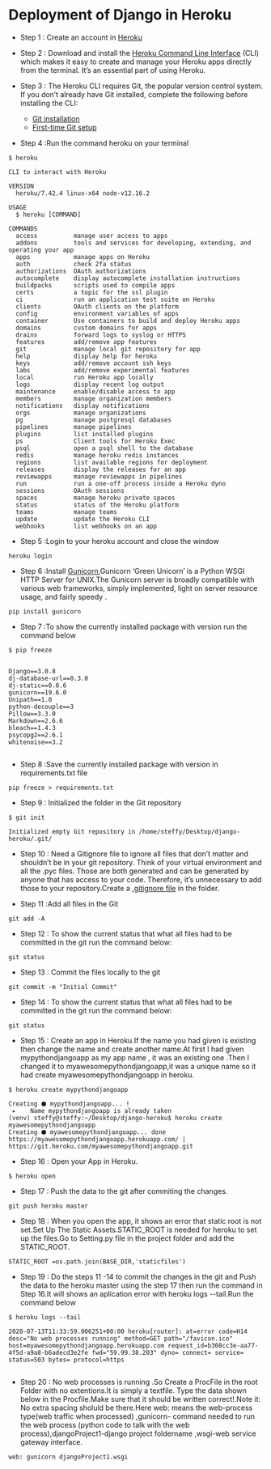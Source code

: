 # Deployment of Django in Heroku

- Step 1 : Create an account in [Heroku](https://signup.heroku.com/t/platform?c=7013A000000ib1xQAA&gclid=Cj0KCQjw3s_4BRDPARIsAJsyoLMyAQ08MU3SMAOTHD-gg_kp7ypSIAR0UEnZns2VpUWm4kkUX6AyBeEaAi8UEALw_wcB)

- Step 2 : Download and install the [Heroku Command Line Interface](https://devcenter.heroku.com/articles/heroku-cli) (CLI) which makes it easy to create and manage your Heroku apps directly from the terminal. It’s an essential part of using Heroku.

- Step 3 : The Heroku CLI requires Git, the popular version control system. If you don’t already have Git installed, complete the following before installing the CLI:

    * [Git installation](https://git-scm.com/book/en/v2/Getting-Started-Installing-Git)
    * [First-time Git setup](https://git-scm.com/book/en/v2/Getting-Started-First-Time-Git-Setup)

- Step 4 :Run the command heroku on your terminal

```
$ heroku

CLI to interact with Heroku

VERSION
  heroku/7.42.4 linux-x64 node-v12.16.2

USAGE
  $ heroku [COMMAND]

COMMANDS
  access          manage user access to apps
  addons          tools and services for developing, extending, and operating your app
  apps            manage apps on Heroku
  auth            check 2fa status
  authorizations  OAuth authorizations
  autocomplete    display autocomplete installation instructions
  buildpacks      scripts used to compile apps
  certs           a topic for the ssl plugin
  ci              run an application test suite on Heroku
  clients         OAuth clients on the platform
  config          environment variables of apps
  container       Use containers to build and deploy Heroku apps
  domains         custom domains for apps
  drains          forward logs to syslog or HTTPS
  features        add/remove app features
  git             manage local git repository for app
  help            display help for heroku
  keys            add/remove account ssh keys
  labs            add/remove experimental features
  local           run Heroku app locally
  logs            display recent log output
  maintenance     enable/disable access to app
  members         manage organization members
  notifications   display notifications
  orgs            manage organizations
  pg              manage postgresql databases
  pipelines       manage pipelines
  plugins         list installed plugins
  ps              Client tools for Heroku Exec
  psql            open a psql shell to the database
  redis           manage heroku redis instances
  regions         list available regions for deployment
  releases        display the releases for an app
  reviewapps      manage reviewapps in pipelines
  run             run a one-off process inside a Heroku dyno
  sessions        OAuth sessions
  spaces          manage heroku private spaces
  status          status of the Heroku platform
  teams           manage teams
  update          update the Heroku CLI
  webhooks        list webhooks on an app

```
- Step 5 :Login to your heroku account and close the window
```
heroku login
```
- Step 6 :Install [Gunicorn](https://pypi.org/project/gunicorn/),Gunicorn ‘Green Unicorn’ is a Python WSGI HTTP Server for UNIX.The Gunicorn server is broadly compatible with various web frameworks, simply implemented, light on server resource usage, and fairly speedy .

```
pip install gunicorn
```
- Step 7 :To show the currently installed package with version run the command below
```
$ pip freeze 


Django==3.0.8
dj-database-url==0.3.0
dj-static==0.0.6
gunicorn==19.6.0
Unipath==1.0
python-decouple==3
Pillow==3.3.0
Markdown==2.6.6
bleach==1.4.3
psycopg2==2.6.1
whitenoise==3.2


```
- Step 8 :Save the currently installed package with version in  requirements.txt file

```
pip freeze > requirements.txt

```
- Step 9 : Initialized the folder in the Git repository

```
$ git init

Initialized empty Git repository in /home/steffy/Desktop/django-heroku/.git/

```
- Step 10 : Need a Gitignore file to ignore all files that don’t matter and shouldn’t be in your git repository. Think of your virtual environment and all the .pyc files. Those are both generated and can be generated by anyone that has access to your code. Therefore, it’s unnecessary to add those to your repository.Create a [.gitignore file](https://raw.githubusercontent.com/github/gitignore/master/Python.gitignore) in the folder.

- Step 11 :Add all files in the Git 
```
git add -A

```
- Step 12 : To show the current status that what all files had to be committed in the git run the command below:
```
git status

```

- Step 13 : Commit the files locally to the git
```
git commit -m "Initial Commit"

```

- Step 14 : To show the current status that what all files had to be committed in the git run the command below:
```
git status

```

- Step 15 : Create an app in Heroku.If the name you had given is existing then change the name and create another name.At first I had given mypythondjangoapp as my app name , it was an existing one .Then I changed it to myawesomepythondjangoapp,it was a unique name so it had create myawesomepythondjangoapp in heroku.
```
$ heroku create mypythondjangoapp

Creating ⬢ mypythondjangoapp... !
 ▸    Name mypythondjangoapp is already taken
(venv) steffy@steffy:~/Desktop/django-heroku$ heroku create myawesomepythondjangoapp
Creating ⬢ myawesomepythondjangoapp... done
https://myawesomepythondjangoapp.herokuapp.com/ | https://git.heroku.com/myawesomepythondjangoapp.git

```

- Step 16 : Open your App in Heroku.
```
$ heroku open

```
- Step 17 : Push the data to the git after commiting the changes.
```
git push heroku master

```


- Step 18 : When you open the app, it shows an error that static root is not set.Set Up The Static Assets.STATIC_ROOT is needed for heroku to set up the files.Go to Setting.py file in the project folder and add the STATIC_ROOT.
```
STATIC_ROOT =os.path.join(BASE_DIR,'staticfiles')

```

- Step 19 : Do the steps 11 -14 to commit the changes in the git and Push the data to the heroku master using the step 17 then run the command in Step 16.It will shows an aplication error with heroku logs --tail.Run the command below
```
$ heroku logs --tail

2020-07-13T11:33:59.006251+00:00 heroku[router]: at=error code=H14 desc="No web processes running" method=GET path="/favicon.ico" host=myawesomepythondjangoapp.herokuapp.com request_id=b308cc3e-aa77-4f5d-a9a8-b6adecd3e2fe fwd="59.99.38.203" dyno= connect= service= status=503 bytes= protocol=https


```

- Step 20 : No web processes is running .So Create a ProcFile in the root Folder  with no extentions.It is simply a textfile. Type the data shown below in  the Procfile.Make sure that it should be written correct!.Note it: No extra spacing sholuld be there.Here web: means the web-process type(web traffic when processed)  ,gunicorn- command needed to run the web process (python code to talk with the web process),djangoProject1-django project foldername ,wsgi-web service gateway interface.

```
web: gunicorn djangoProject1.wsgi

```



